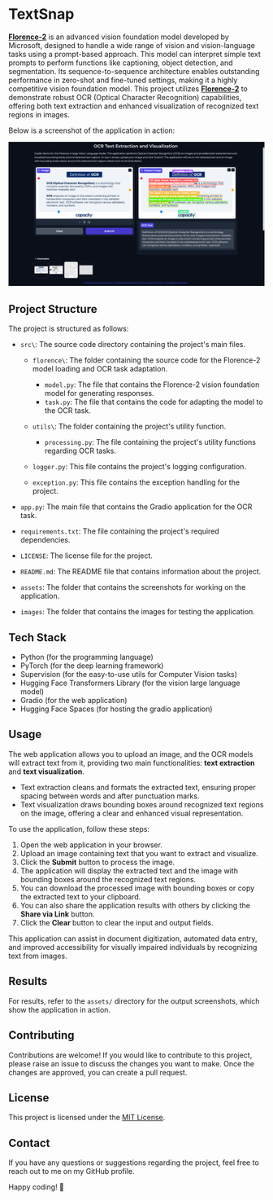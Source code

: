 # TextSnap

[**Florence-2**](https://arxiv.org/abs/2311.06242) is an advanced vision foundation model developed by Microsoft, designed to handle a wide range of vision and vision-language tasks using a prompt-based approach. This model can interpret simple text prompts to perform functions like captioning, object detection, and segmentation. Its sequence-to-sequence architecture enables outstanding performance in zero-shot and fine-tuned settings, making it a highly competitive vision foundation model. This project utilizes [**Florence-2**](https://huggingface.co/microsoft/Florence-2-large-ft) to demonstrate robust OCR (Optical Character Recognition) capabilities, offering both text extraction and enhanced visualization of recognized text regions in images.

Below is a screenshot of the application in action:

![TextSnap](assets/demo2.png)

## Project Structure

The project is structured as follows:

- `src\`: The source code directory containing the project's main files.

  - `florence\`: The folder containing the source code for the Florence-2 model loading and OCR task adaptation.

    - `model.py`: The file that contains the Florence-2 vision foundation model for generating responses.
    - `task.py`: The file that contains the code for adapting the model to the OCR task.

  - `utils\`: The folder containing the project's utility function.

    - `processing.py`: The file containing the project's utility functions regarding OCR tasks.

  - `logger.py`: This file contains the project's logging configuration.
  - `exception.py`: This file contains the exception handling for the project.

- `app.py`: The main file that contains the Gradio application for the OCR task.
- `requirements.txt`: The file containing the project's required dependencies.
- `LICENSE`: The license file for the project.
- `README.md`: The README file that contains information about the project.
- `assets`: The folder that contains the screenshots for working on the application.
- `images`: The folder that contains the images for testing the application.

## Tech Stack

- Python (for the programming language)
- PyTorch (for the deep learning framework)
- Supervision (for the easy-to-use utils for Computer Vision tasks)
- Hugging Face Transformers Library (for the vision large language model)
- Gradio (for the web application)
- Hugging Face Spaces (for hosting the gradio application)

## Usage

The web application allows you to upload an image, and the OCR models will extract text from it, providing two main functionalities: **text extraction** and **text visualization**.

- Text extraction cleans and formats the extracted text, ensuring proper spacing between words and after punctuation marks.
- Text visualization draws bounding boxes around recognized text regions on the image, offering a clear and enhanced visual representation.

To use the application, follow these steps:

1. Open the web application in your browser.
2. Upload an image containing text that you want to extract and visualize.
3. Click the **Submit** button to process the image.
4. The application will display the extracted text and the image with bounding boxes around the recognized text regions.
5. You can download the processed image with bounding boxes or copy the extracted text to your clipboard.
6. You can also share the application results with others by clicking the **Share via Link** button.
7. Click the **Clear** button to clear the input and output fields.

This application can assist in document digitization, automated data entry, and improved accessibility for visually impaired individuals by recognizing text from images.

## Results

For results, refer to the `assets/` directory for the output screenshots, which show the application in action.

## Contributing

Contributions are welcome! If you would like to contribute to this project, please raise an issue to discuss the changes you want to make. Once the changes are approved, you can create a pull request.

## License

This project is licensed under the [MIT License](LICENSE).

## Contact

If you have any questions or suggestions regarding the project, feel free to reach out to me on my GitHub profile.

Happy coding! 🚀

